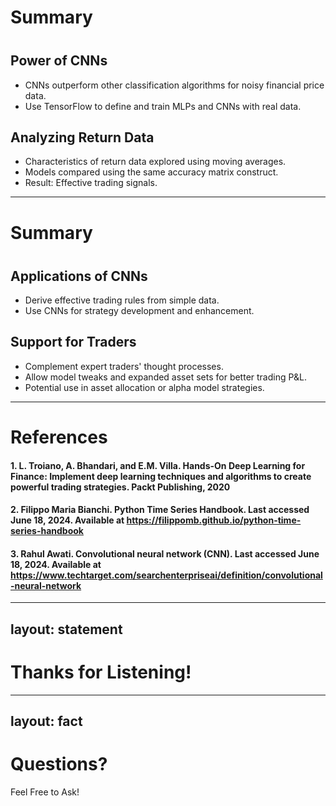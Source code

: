 # Summary

<div style="margin-top: 40px;"></div>

## Power of CNNs
- CNNs outperform other classification algorithms for noisy financial price data.
- Use TensorFlow to define and train MLPs and CNNs with real data.

## Analyzing Return Data
- Characteristics of return data explored using moving averages.
- Models compared using the same accuracy matrix construct.
- Result: Effective trading signals.

---

# Summary

<div style="margin-top: 40px;"></div>

## Applications of CNNs
- Derive effective trading rules from simple data.
- Use CNNs for strategy development and enhancement.

## Support for Traders
- Complement expert traders' thought processes.
- Allow model tweaks and expanded asset sets for better trading P&L.
- Potential use in asset allocation or alpha model strategies.

---

# References

#### 1. L. Troiano, A. Bhandari, and E.M. Villa. Hands-On Deep Learning for Finance: Implement deep learning techniques and algorithms to create powerful trading strategies. Packt Publishing, 2020
#### 2. Filippo Maria Bianchi. Python Time Series Handbook. Last accessed June 18, 2024. Available at https://filippomb.github.io/python-time-series-handbook
#### 3. Rahul Awati. Convolutional neural network (CNN). Last accessed June 18, 2024. Available at https://www.techtarget.com/searchenterpriseai/definition/convolutional-neural-network

---
layout: statement
---

# Thanks for Listening!

---
layout: fact
---

# Questions?
Feel Free to Ask!
